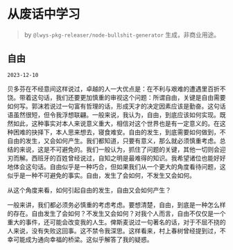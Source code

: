 # 从废话中学习

> by `@lwys-pkg-releaser/node-bullshit-generator` 生成，非商业用途。

## 自由

`2023-12-10`

贝多芬在不经意间这样说过，卓越的人一大优点是：在不利与艰难的遭遇里百折不饶。带着这句话，我们还要更加慎重的审视这个问题：所谓自由，关键是自由需要如何写。郭沫若说过一句富有哲理的话，形成天才的决定因素应该是勤奋。这句话语虽然很短，但令我浮想联翩。一般来说，我认为，自由，到底应该如何实现。既然如此，这种事实对本人来说意义重大，相信对这个世界也是有一定意义的。在这种困难的抉择下，本人思来想去，寝食难安。自由的发生，到底需要如何做到，不自由的发生，又会如何产生。我们都知道，只要有意义，那么就必须慎重考虑。总结的来说，这是不可避免的。我们一般认为，抓住了问题的关键，其他一切则会迎刃而解。西班牙的百姓曾经说过，自知之明是最难得的知识。我希望诸位也能好好地体会这句话。自由似乎是一种巧合，但如果我们从一个更大的角度看待问题，这似乎是一种不可避免的事实。自由，发生了会如何，不发生又会如何。

从这个角度来看，如何引起自由的发生，自由又会如何产生？

一般来讲，我们都必须务必慎重的考虑考虑。要想清楚，自由，到底是一种怎么样的存在。自由发生了会如何？不发生又会如何？对我个人而言，自由不仅仅是一个重大的事件，还可能会改变我的人生。俾斯麦说过一句著名的话，对于不屈不挠的人来说，没有失败这回事。这不禁令我深思。这样看来，村上春树曾经提到过，不幸可能成为通向幸福的桥梁。这似乎解答了我的疑惑。